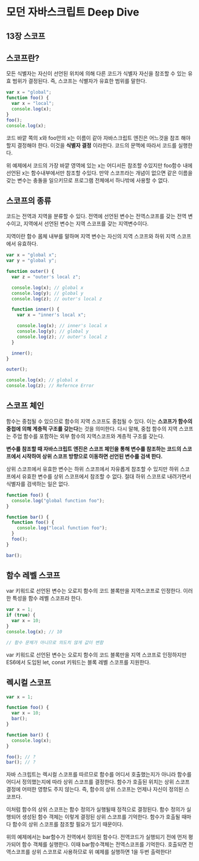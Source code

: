 # 모던 자바스크립트 Deep Dive

## 13장 스코프

## 스코프란?

모든 식별자는 자신이 선언된 위치에 의해 다른 코드가 식별자 자신을 참조할 수 있는 유효 범위가 결정된다. 즉, 스코프는 식별자가 유효한 범위를 말한다.

```jsx
var x = "global";
function foo() {
  var x = "local";
  console.log(x);
}
foo();
console.log(x);
```

코드 바깥 쪽의 x와 foo안의 x는 이름이 같아 자바스크립트 엔진은 어느것을 참조 해야할지 결정해야 한다. 이것을 **식별자 결정** 이라한다. 코드의 문맥에 따라서 코드를 실행한다.

위 예제에서 코드의 가장 바깥 영역에 있는 x는 어디서든 참조할 수있지만 foo함수 내에 선언된 x는 함수내부에서만 참조할 수있다. 만약 스코프라는 개념이 없으면 같은 이름을 갖는 변수는 충돌을 일으키므로 프로그램 전체에서 하나밖에 사용할 수 없다.

## 스코프의 종류

코드는 전역과 지역을 분류할 수 있다.
전역에 선언된 변수는 전역스코프를 갖는 전역 변수이고, 지역에서 선언된 변수는 지역 스코프를 갖는 지역변수이다.

지역이란 함수 몸체 내부를 말하며 지역 변수는 자신의 지역 스코프와 하위 지역 스코프에서 유효하다.

```jsx
var x = "global x";
var y = "global y";

function outer() {
  var z = "outer's local z";

  console.log(x); // global x
  console.log(y); // global y
  console.log(z); // outer's local z

  function inner() {
    var x = "inner's local x";

    console.log(x); // inner's local x
    console.log(y); // global y
    console.log(z); // outer's local z
  }

  inner();
}

outer();

console.log(x); // global x
console.log(z); // Refernce Error
```

## 스코프 체인

함수는 중첩될 수 있으므로 함수의 지역 스코프도 중첩될 수 있다. 이는 **스코프가 함수의 중첩에 의해 계층적 구조를 갖는다**는 것을 의미한다.
다시 말해, 중첩 함수의 지역 스코프는 주업 함수를 포함하는 외부 함수의 지역스코프와 계층적 구조를 갖는다.

**변수를 참조할 때 자바스크립트 엔진은 스코프 체인을 통해 변수를 참조하는 코드의 스코프에서 시작하여 상위 스코프 방향으로 이동하면 선언된 변수를 검색 한다.**

상위 스코프에서 유효한 변수는 하위 스코프에서 자유롭게 참조할 수 있지만 하위 스코프에서 유효한 변수를 상위 스코프에서 참조할 수 없다. 절대 하위 스코프로 내려가면서 식별자를 검색하는 일은 없다.

```jsx
function foo() {
  console.log("global function foo");
}

function bar() {
  function foo() {
    console.log("local function foo");
  }
  foo();
}

bar();
```

## 함수 레벨 스코프

var 키워드로 선언된 변수는 오로지 함수의 코드 블록만을 지역스코프로 인정한다. 이러한 특성을 함수 레벨 스코프라 한다.

```jsx
var x = 1;
if (true) {
  var x = 10;
}
console.log(x); // 10

// 함수 문체가 아니므로 의도치 않게 값이 변함
```

var 키워드로 선언된 변수는 오로지 함수의 코드 블록만을 지역 스코프로 인정하지만 ES6에서 도입된 let, const 키워드는 블록 레벨 스코프를 지원한다.

## 렉시컬 스코프

```jsx
var x = 1;

function foo() {
  var x = 10;
  bar();
}

function bar() {
  console.log(x);
}

foo(); // ?
bar(); // ?
```

자바 스크립트는 렉시컬 스코프를 따르므로 함수를 어디서 호출했는지가 아니라 함수를 어디서 정의했는지에 따라 상위 스코프를 결정한다. 함수가 호출된 위치는 상위 스코프 결정에 어떠한 영향도 주지 않는다. 즉, 함수의 상위 스코프는 언제나 자신이 정의된 스코프다.

이처럼 함수의 상위 스코프는 함수 정의가 실행될때 정적으로 결정된다. 함수 정의가 실행되어 생성된 함수 객체는 이렇게 결정된 상위 스코프를 기억한다. 함수가 호출될 때마다 함수의 상위 스코프를 참조할 필요가 있기 때문이다.

위의 예제에서는 bar함수가 전역에서 정의된 함수다. 전역코드가 실행되기 전에 먼저 평가되어 함수 객체를 실행한다. 이때 bar함수객체는 전역스코프를 기억한다. 호출되면 전역스코프를 상위 스코프로 사용하므로 위 예제를 실행하면 1을 두번 출력한다!
